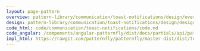 ```yaml
---
layout: page-pattern
overview: pattern-library/communication/toast-notifications/design/overview.md
design: pattern-library/communication/toast-notifications/design/design.md
code_html: code/communication/toast-notifications/code.md
code_angular: /components/angular-patternfly/dist/docs/partials/api/patternfly.notification.directive.pfToastNotification.html
impl_html: https://rawgit.com/patternfly/patternfly/master-dist/dist/tests/toast.html
---
```

